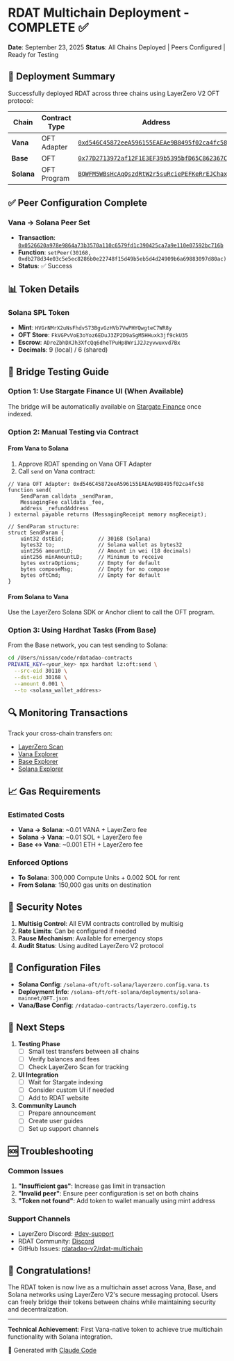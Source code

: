 # RDAT Multichain Deployment - COMPLETE ✅

**Date**: September 23, 2025
**Status**: All Chains Deployed | Peers Configured | Ready for Testing

## 🎉 Deployment Summary

Successfully deployed RDAT across three chains using LayerZero V2 OFT protocol:

| Chain | Contract Type | Address | Status |
|-------|--------------|---------|--------|
| **Vana** | OFT Adapter | [`0xd546C45872eeA596155EAEAe9B8495f02ca4fc58`](https://vanascan.io/address/0xd546C45872eeA596155EAEAe9B8495f02ca4fc58) | ✅ Live |
| **Base** | OFT | [`0x77D2713972af12F1E3EF39b5395bfD65C862367C`](https://basescan.org/address/0x77D2713972af12F1E3EF39b5395bfD65C862367C) | ✅ Live |
| **Solana** | OFT Program | [`BQWFM5WBsHcAqQszdRtW2r5suRciePEFKeRrEJChax4f`](https://explorer.solana.com/address/BQWFM5WBsHcAqQszdRtW2r5suRciePEFKeRrEJChax4f) | ✅ Live |

## ✅ Peer Configuration Complete

### Vana → Solana Peer Set
- **Transaction**: [`0x0526620a978e9864a73b3570a110c6579fd1c390425ca7a9e110e07592bc716b`](https://vanascan.io/tx/0x0526620a978e9864a73b3570a110c6579fd1c390425ca7a9e110e07592bc716b)
- **Function**: `setPeer(30168, 0xdb278d34e03c5e5ec8286b0e22748f15d49b5eb5d4d24909b6a69883097d80ac)`
- **Status**: ✅ Success

## 📊 Token Details

### Solana SPL Token
- **Mint**: `HVGrNMrX2uNsFhdvS73BgvGzHVb7VwPHYQwgteC7WR8y`
- **OFT Store**: `FkVGPvVoE3oYoz6EDuJ3ZP2D9aSgM5HHuxk3jf9ckU35`
- **Escrow**: `ADreZbhDXJh3XfcQq6dheTPuHp8WriJ2Jzyvwuxvd7Bx`
- **Decimals**: 9 (local) / 6 (shared)

## 🌉 Bridge Testing Guide

### Option 1: Use Stargate Finance UI (When Available)
The bridge will be automatically available on [Stargate Finance](https://stargate.finance) once indexed.

### Option 2: Manual Testing via Contract

#### From Vana to Solana
1. Approve RDAT spending on Vana OFT Adapter
2. Call `send` on Vana contract:
```solidity
// Vana OFT Adapter: 0xd546C45872eeA596155EAEAe9B8495f02ca4fc58
function send(
    SendParam calldata _sendParam,
    MessagingFee calldata _fee,
    address _refundAddress
) external payable returns (MessagingReceipt memory msgReceipt);

// SendParam structure:
struct SendParam {
    uint32 dstEid;           // 30168 (Solana)
    bytes32 to;              // Solana wallet as bytes32
    uint256 amountLD;        // Amount in wei (18 decimals)
    uint256 minAmountLD;     // Minimum to receive
    bytes extraOptions;      // Empty for default
    bytes composeMsg;        // Empty for no compose
    bytes oftCmd;            // Empty for default
}
```

#### From Solana to Vana
Use the LayerZero Solana SDK or Anchor client to call the OFT program.

### Option 3: Using Hardhat Tasks (From Base)

From the Base network, you can test sending to Solana:
```bash
cd /Users/nissan/code/rdatadao-contracts
PRIVATE_KEY=<your_key> npx hardhat lz:oft:send \
  --src-eid 30110 \
  --dst-eid 30168 \
  --amount 0.001 \
  --to <solana_wallet_address>
```

## 🔍 Monitoring Transactions

Track your cross-chain transfers on:
- [LayerZero Scan](https://layerzeroscan.com)
- [Vana Explorer](https://vanascan.io)
- [Base Explorer](https://basescan.org)
- [Solana Explorer](https://explorer.solana.com)

## 📈 Gas Requirements

### Estimated Costs
- **Vana → Solana**: ~0.01 VANA + LayerZero fee
- **Solana → Vana**: ~0.01 SOL + LayerZero fee
- **Base ↔ Vana**: ~0.001 ETH + LayerZero fee

### Enforced Options
- **To Solana**: 300,000 Compute Units + 0.002 SOL for rent
- **From Solana**: 150,000 gas units on destination

## 🔐 Security Notes

1. **Multisig Control**: All EVM contracts controlled by multisig
2. **Rate Limits**: Can be configured if needed
3. **Pause Mechanism**: Available for emergency stops
4. **Audit Status**: Using audited LayerZero V2 protocol

## 📝 Configuration Files

- **Solana Config**: `/solana-oft/oft-solana/layerzero.config.vana.ts`
- **Deployment Info**: `/solana-oft/oft-solana/deployments/solana-mainnet/OFT.json`
- **Vana/Base Config**: `/rdatadao-contracts/layerzero.config.ts`

## 🚀 Next Steps

1. **Testing Phase**
   - [ ] Small test transfers between all chains
   - [ ] Verify balances and fees
   - [ ] Check LayerZero Scan for tracking

2. **UI Integration**
   - [ ] Wait for Stargate indexing
   - [ ] Consider custom UI if needed
   - [ ] Add to RDAT website

3. **Community Launch**
   - [ ] Prepare announcement
   - [ ] Create user guides
   - [ ] Set up support channels

## 🆘 Troubleshooting

### Common Issues

1. **"Insufficient gas"**: Increase gas limit in transaction
2. **"Invalid peer"**: Ensure peer configuration is set on both chains
3. **"Token not found"**: Add token to wallet manually using mint address

### Support Channels
- LayerZero Discord: [#dev-support](https://discord.gg/layerzero)
- RDAT Community: [Discord](https://discord.gg/rdat)
- GitHub Issues: [rdatadao-v2/rdat-multichain](https://github.com/rdatadao-v2/rdat-multichain)

## 🎊 Congratulations!

The RDAT token is now live as a multichain asset across Vana, Base, and Solana networks using LayerZero V2's secure messaging protocol. Users can freely bridge their tokens between chains while maintaining security and decentralization.

---

**Technical Achievement**: First Vana-native token to achieve true multichain functionality with Solana integration.

🤖 Generated with [Claude Code](https://claude.ai/code)